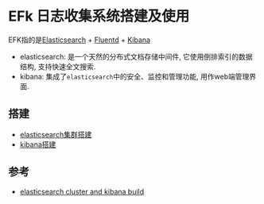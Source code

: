 # EFk 日志收集系统搭建及使用

EFK指的是[Elasticsearch](https://www.elastic.co/guide/en/elasticsearch/reference/current/index.html) + 
[Fluentd]() + [Kibana]()
- elasticsearch: 是一个天然的分布式文档存储中间件, 它使用倒排索引的数据结构, 支持快速全文搜索.
- kibana: 集成了`elasticsearch`中的安全、监控和管理功能, 用作web端管理界面.

## 搭建
- [elasticsearch集群搭建](elasticsearch.md)
- [kibana搭建](kibana.md)


## 参考
- [elasticsearch cluster and kibana build](https://github.com/cocowool/sh-valley/tree/master/docker-conf/elasticstack/cluster)